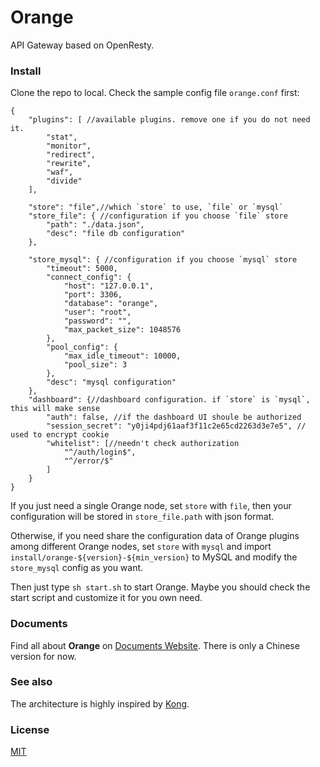 # Orange

API Gateway based on OpenResty.


### Install

Clone the repo to local. Check the sample config file `orange.conf` first:

```
{
    "plugins": [ //available plugins. remove one if you do not need it.
        "stat", 
        "monitor", 
        "redirect", 
        "rewrite", 
        "waf", 
        "divide"
    ],

    "store": "file",//which `store` to use, `file` or `mysql`
    "store_file": { //configuration if you choose `file` store
        "path": "./data.json",
        "desc": "file db configuration"
    },

    "store_mysql": { //configuration if you choose `mysql` store
        "timeout": 5000,
        "connect_config": {
            "host": "127.0.0.1",
            "port": 3306,
            "database": "orange",
            "user": "root",
            "password": "",
            "max_packet_size": 1048576
        },
        "pool_config": {
            "max_idle_timeout": 10000,
            "pool_size": 3
        },
        "desc": "mysql configuration"
    },
    "dashboard": {//dashboard configuration. if `store` is `mysql`, this will make sense
        "auth": false, //if the dashboard UI shoule be authorized
        "session_secret": "y0ji4pdj61aaf3f11c2e65cd2263d3e7e5", // used to encrypt cookie
        "whitelist": [//needn't check authorization
            "^/auth/login$",
            "^/error/$"
        ]
    }
}
```

If you just need a single Orange node, set `store` with `file`, then your configuration will be stored in `store_file.path` with json format.

Otherwise, if you need share the configuration data of Orange plugins among different Orange nodes, set `store` with `mysql` and import `install/orange-${version}-${min_version}` to MySQL 
and modify the `store_mysql` config as you want.

Then just type `sh start.sh` to start Orange. Maybe you should check the start script and customize it for you own need.


### Documents

Find all about **Orange** on [Documents Website](http://orange.sumory.com/docs). There is only a Chinese version for now.


### See also

The architecture is highly inspired by [Kong](https://github.com/Mashape/kong).


### License

[MIT](./LICENSE)